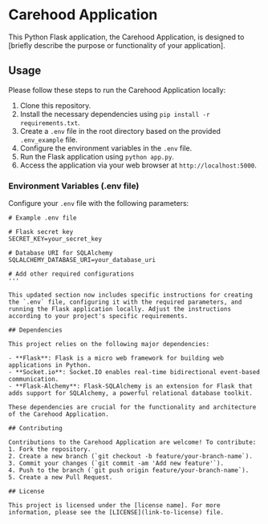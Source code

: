 # Carehood Application

This Python Flask application, the Carehood Application, is designed to [briefly describe the purpose or functionality of your application].

## Usage

Please follow these steps to run the Carehood Application locally:

1. Clone this repository.
2. Install the necessary dependencies using `pip install -r requirements.txt`.
3. Create a `.env` file in the root directory based on the provided `.env_example` file.
4. Configure the environment variables in the `.env` file.
5. Run the Flask application using `python app.py`.
6. Access the application via your web browser at `http://localhost:5000`.

### Environment Variables (.env file)

Configure your `.env` file with the following parameters:

```plaintext
# Example .env file

# Flask secret key
SECRET_KEY=your_secret_key

# Database URI for SQLAlchemy
SQLALCHEMY_DATABASE_URI=your_database_uri

# Add other required configurations
'''

This updated section now includes specific instructions for creating the `.env` file, configuring it with the required parameters, and running the Flask application locally. Adjust the instructions according to your project's specific requirements.

## Dependencies

This project relies on the following major dependencies:

- **Flask**: Flask is a micro web framework for building web applications in Python.
- **Socket.io**: Socket.IO enables real-time bidirectional event-based communication.
- **Flask-Alchemy**: Flask-SQLAlchemy is an extension for Flask that adds support for SQLAlchemy, a powerful relational database toolkit.

These dependencies are crucial for the functionality and architecture of the Carehood Application.

## Contributing

Contributions to the Carehood Application are welcome! To contribute:
1. Fork the repository.
2. Create a new branch (`git checkout -b feature/your-branch-name`).
3. Commit your changes (`git commit -am 'Add new feature'`).
4. Push to the branch (`git push origin feature/your-branch-name`).
5. Create a new Pull Request.

## License

This project is licensed under the [license name]. For more information, please see the [LICENSE](link-to-license) file.
